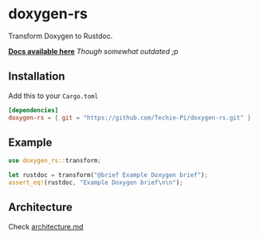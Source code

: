 # doxygen-rs
Transform Doxygen to Rustdoc.

[**Docs available here**](https://techie-pi.github.io/doxygen-rs/doxygen_rs/) _Though somewhat outdated ;p_

## Installation
Add this to your ``Cargo.toml``
```toml
[dependencies]
doxygen-rs = { git = "https://github.com/Techie-Pi/doxygen-rs.git" }
```

## Example
```rust
use doxygen_rs::transform;

let rustdoc = transform("@brief Example Doxygen brief");
assert_eq!(rustdoc, "Example Doxygen brief\n\n");
```

## Architecture
Check [architecture.md](docs/architecture.md)
